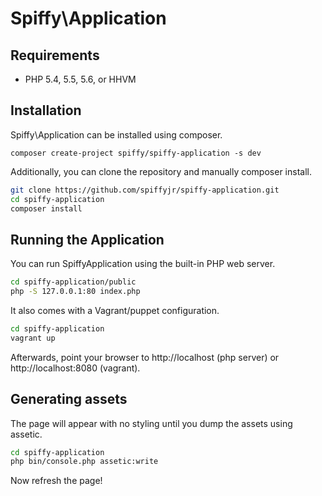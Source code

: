 # Spiffy\Application

## Requirements
* PHP 5.4, 5.5, 5.6, or HHVM

## Installation
Spiffy\Application can be installed using composer.

`composer create-project spiffy/spiffy-application -s dev`

Additionally, you can clone the repository and manually composer install.

```sh
git clone https://github.com/spiffyjr/spiffy-application.git
cd spiffy-application
composer install
```

## Running the Application

You can run SpiffyApplication using the built-in PHP web server.

```sh
cd spiffy-application/public
php -S 127.0.0.1:80 index.php
```

It also comes with a Vagrant/puppet configuration.

```sh
cd spiffy-application
vagrant up
```

Afterwards, point your browser to http://localhost (php server) or http://localhost:8080 (vagrant).

## Generating assets

The page will appear with no styling until you dump the assets using assetic.

```sh
cd spiffy-application
php bin/console.php assetic:write
```

Now refresh the page!
